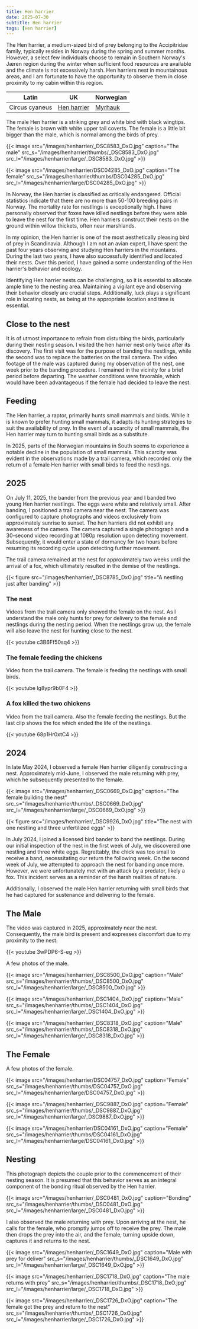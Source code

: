```yaml
---
title: Hen harrier
date: 2025-07-30
subtitle: Hen harrier
tags: [Hen harrier]
---
```


The Hen harrier, a medium-sized bird of prey belonging to the Accipitridae family, typically resides in Norway during the spring and summer months. However, a select few individuals choose to remain in Southern Norway's Jæren region during the winter when sufficient food resources are available and the climate is not excessively harsh. Hen harriers nest in mountainous areas, and I am fortunate to have the opportunity to observe them in close proximity to my cabin within this region. 

<!--more-->

| Latin      | UK | Norwegian |
| --------- |  --------- |    --------- |
|  Circus cyaneus |  [Hen harrier](https://en.wikipedia.org/wiki/Hen_harrier) |  [Myrhauk](https://no.wikipedia.org/wiki/Myrhauk) |

The male Hen harrier is a striking grey and white bird with black wingtips. The female is brown with white upper tail coverts. The female is a little bit bigger than the male, which is normal among the birds of prey.

{{< image src="/images/henharrier/_DSC8583_DxO.jpg"  caption="The male" src_s="/images/henharrier/thumbs/_DSC8583_DxO.jpg" src_l="/images/henharrier/large/_DSC8583_DxO.jpg" >}}

{{< image src="/images/henharrier/DSC04285_DxO.jpg"  caption="The female" src_s="/images/henharrier/thumbs/DSC04285_DxO.jpg" src_l="/images/henharrier/large/DSC04285_DxO.jpg" >}}

In Norway, the Hen harrier is classified as critically endangered. Official statistics indicate that there are no more than 50-100 breeding pairs in Norway. The mortality rate for nestlings is exceptionally high. I have personally observed that foxes have killed nestlings before they were able to leave the nest for the first time. Hen harriers construct their nests on the ground within willow thickets, often near marshlands.

In my opinion, the Hen harrier is one of the most aesthetically pleasing bird of prey in Scandinavia. Although I am not an avian expert, I have spent the past four years observing and studying Hen harriers in the mountains. During the last two years, I have also successfully identified and located their nests. Over this period, I have gained a some understanding of the Hen harrier's behavior and ecology.

Identifying Hen harrier nests can be challenging, so it is essential to allocate ample time to the nesting area. Maintaining a vigilant eye and observing their behavior closely are crucial steps. Additionally, luck plays a significant role in locating nests, as being at the appropriate location and time is essential. 

## Close to the nest

It is of utmost importance to refrain from disturbing the birds, particularly during their nesting season. I visited the hen harrier nest only twice after its discovery. The first visit was for the purpose of banding the nestlings, while the second was to replace the batteries on the trail camera. The video footage of the male was captured during my observation of the nest, one week prior to the banding procedure. I remained in the vicinity for a brief period before departing. The weather conditions were favorable, which would have been advantageous if the female had decided to leave the nest.

## Feeding

The Hen harrier, a raptor, primarily hunts small mammals and birds. While it is known to prefer hunting small mammals, it adapts its hunting strategies to suit the availability of prey. In the event of a scarcity of small mammals, the Hen harrier may turn to hunting small birds as a substitute.

In 2025, parts of the Norwegian mountains in South seems to experience a notable decline in the population of small mammals. This scarcity was evident in the observations made by a trail camera, which recorded only the return of a female Hen harrier with small birds to feed the nestlings.

## 2025

On July 11, 2025, the bander from the previous year and I banded two young Hen harrier nestlings. The eggs were white and relatively small. After banding, I positioned a trail camera near the nest. The camera was configured to capture photographs and videos exclusively from approximately sunrise to sunset. The hen harriers did not exhibit any awareness of the camera. The camera captured a single photograph and a 30-second video recording at 1080p resolution upon detecting movement. Subsequently, it would enter a state of dormancy for two hours before resuming its recording cycle upon detecting further movement.

The trail camera remained at the nest for approximately two weeks until the arrival of a fox, which ultimately resulted in the demise of the nestlings. 

{{< figure src="/images/henharrier/_DSC8785_DxO.jpg" title="A nestling just after banding" >}}

### The nest

Videos from the trail camera only showed the female on the nest. As I understand the male only hunts for prey for delivery to the female and nestlings during the nesting period. When the nestlings grow up, the female will also leave the nest for hunting close to the nest.

{{< youtube c3B6Ff50sq4 >}}

### The female feeding the chickens

Video from the trail camera. The female is feeding the nestlings with small birds.

{{< youtube lg8ypr9b0F4 >}}

### A fox killed the two chickens

Video from the trail camera. Also the female feeding the nestlings. But the last clip shows the fox which ended the life of the nestlings.

{{< youtube 68p1Hr0xtC4 >}}

## 2024

In late May 2024, I observed a female Hen harrier diligently constructing a nest. Approximately mid-June, I observed the male returning with prey, which he subsequently presented to the female.

{{< image src="/images/henharrier/_DSC0669_DxO.jpg"  caption="The female building the nest" src_s="/images/henharrier/thumbs/_DSC0669_DxO.jpg" src_l="/images/henharrier/large/_DSC0669_DxO.jpg" >}}

{{< figure src="/images/henharrier/_DSC9926_DxO.jpg" title="The nest with one nestling and three unfertilized eggs" >}}

In July 2024, I joined a licensed bird bander to band the nestlings. During our initial inspection of the nest in the first week of July, we discovered one nestling and three white eggs. Regrettably, the chick was too small to receive a band, necessitating our return the following week.
On the second week of July, we attempted to approach the nest for banding once more. However, we were unfortunately met with an attack by a predator, likely a fox. This incident serves as a reminder of the harsh realities of nature.

Additionally, I observed the male Hen harrier returning with small birds that he had captured for sustenance and delivering to the female.

## The Male

The video was captured in 2025, approximately near the nest. Consequently, the male bird is present and expresses discomfort due to my proximity to the nest. 

{{< youtube 3wPDP6-S-eg >}}

A few photos of the male.

{{< image src="/images/henharrier/_DSC8500_DxO.jpg"  caption="Male" src_s="/images/henharrier/thumbs/_DSC8500_DxO.jpg" src_l="/images/henharrier/large/_DSC8500_DxO.jpg" >}}

{{< image src="/images/henharrier/_DSC1404_DxO.jpg"  caption="Male" src_s="/images/henharrier/thumbs/_DSC1404_DxO.jpg" src_l="/images/henharrier/large/_DSC1404_DxO.jpg" >}}

{{< image src="/images/henharrier/_DSC8318_DxO.jpg"  caption="Male" src_s="/images/henharrier/thumbs/_DSC8318_DxO.jpg" src_l="/images/henharrier/large/_DSC8318_DxO.jpg" >}}


## The Female

A few photos of the female.

{{< image src="/images/henharrier/DSC04757_DxO.jpg"  caption="Female" src_s="/images/henharrier/thumbs/DSC04757_DxO.jpg" src_l="/images/henharrier/large/DSC04757_DxO.jpg" >}}

{{< image src="/images/henharrier/_DSC9887_DxO.jpg"  caption="Female" src_s="/images/henharrier/thumbs/_DSC9887_DxO.jpg" src_l="/images/henharrier/large/_DSC9887_DxO.jpg" >}}

{{< image src="/images/henharrier/DSC04161_DxO.jpg"  caption="Female" src_s="/images/henharrier/thumbs/DSC04161_DxO.jpg" src_l="/images/henharrier/large/DSC04161_DxO.jpg" >}}


## Nesting

This photograph depicts the couple prior to the commencement of their nesting season. It is presumed that this behavior serves as an integral component of the bonding ritual observed by the Hen harrier.

{{< image src="/images/henharrier/_DSC0481_DxO.jpg"  caption="Bonding" src_s="/images/henharrier/thumbs/_DSC0481_DxO.jpg" src_l="/images/henharrier/large/_DSC0481_DxO.jpg" >}}

I also observed the male returning with prey. Upon arriving at the nest, he calls for the female, who promptly jumps off to receive the prey. The male then drops the prey into the air, and the female, turning upside down, captures it and returns to the nest.

{{< image src="/images/henharrier/_DSC1649_DxO.jpg"  caption="Male with prey for deliver" src_s="/images/henharrier/thumbs/_DSC1649_DxO.jpg" src_l="/images/henharrier/large/_DSC1649_DxO.jpg" >}}

{{< image src="/images/henharrier/_DSC1718_DxO.jpg"  caption="The male returns with prey" src_s="/images/henharrier/thumbs/_DSC1718_DxO.jpg" src_l="/images/henharrier/large/_DSC1718_DxO.jpg" >}}

{{< image src="/images/henharrier/_DSC1726_DxO.jpg"  caption="The female got the prey and return to the nest" src_s="/images/henharrier/thumbs/_DSC1726_DxO.jpg" src_l="/images/henharrier/large/_DSC1726_DxO.jpg" >}}

